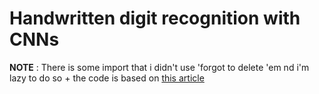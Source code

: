 # Handwritten digit recognition with CNNs

**NOTE** : There is some import that i didn't use 'forgot to delete 'em nd i'm lazy to do so + the code is based on [this article](https://www.kaggle.com/code/itsmohammadshahid/7-cnn-handwritten-digit-recognition)
